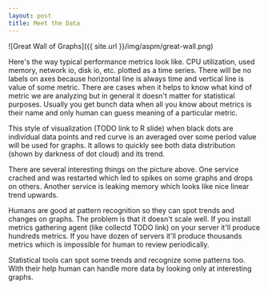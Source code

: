```yaml
---
layout: post
title: Meet the Data
---
```


![Great Wall of Graphs]({{ site.url }}/img/aspm/great-wall.png)

Here's the way typical performance metrics look like. CPU utilization, used memory, network io, disk io, etc. plotted as a time series. There will be no labels on axes because horizontal line is always time and vertical line is value of some metric. There are cases when it helps to know what kind of metric we are analyzing but in general it doesn't matter for statistical purposes. Usually you get bunch data when all you know about metrics is their name and only human can guess meaning of a particular metric.

This style of visualization (TODO link to R slide) when black dots are individual data points and red curve is an averaged over some period value will be used for graphs. It allows to quickly see both data distribution (shown by darkness of dot cloud) and its trend.

There are several interesting things on the picture above. One service crached and was restarted which led to spikes on some graphs and drops on others. Another service is leaking memory which looks like nice linear trend upwards.

Humans are good at pattern recognition so they can spot trends and changes on graphs. The problem is that it doesn't scale well. If you install metrics gathering agent (like collectd TODO link) on your server it'll produce hundreds metrics. If you have dozen of servers it'll produce thousands metrics which is impossible for human to review periodically.

Statistical tools can spot some trends and recognize some patterns too. With their help human can handle more data by looking only at interesting graphs.